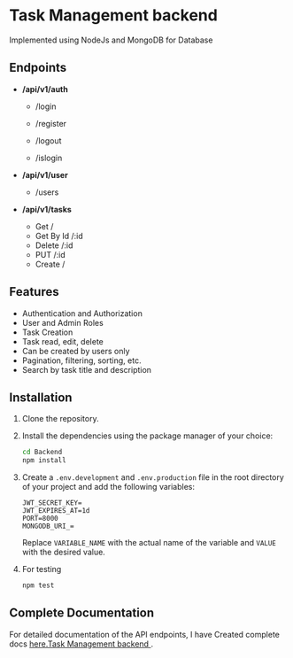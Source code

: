 # Task Management backend

Implemented using NodeJs and MongoDB for Database

## Endpoints

- **/api/v1/auth**

  - /login
  - /register
  - /logout

  - /islogin

- **/api/v1/user**

  - /users

- **/api/v1/tasks**
  - Get /
  - Get By Id /:id
  - Delete /:id
  - PUT /:id
  - Create /

## Features

- Authentication and Authorization
- User and Admin Roles
- Task Creation
- Task read, edit, delete
- Can be created by users only
- Pagination, filtering, sorting, etc.
- Search by task title and description

## Installation

1. Clone the repository.
2. Install the dependencies using the package manager of your choice:

   ```bash
   cd Backend
   npm install
   ```

3. Create a `.env.development` and `.env.production` file in the root directory of your project and add the following variables:

   ```plaintext
   JWT_SECRET_KEY=
   JWT_EXPIRES_AT=1d
   PORT=8000
   MONGODB_URI_=
   ```

   Replace `VARIABLE_NAME` with the actual name of the variable and `VALUE` with the desired value.

4. For testing

   ```bash
   npm test
   ```

## Complete Documentation

For detailed documentation of the API endpoints, I have Created complete docs [here.Task Management backend ](https://documenter.getpostman.com/view/12338784/2sA3Qv8WFn).
